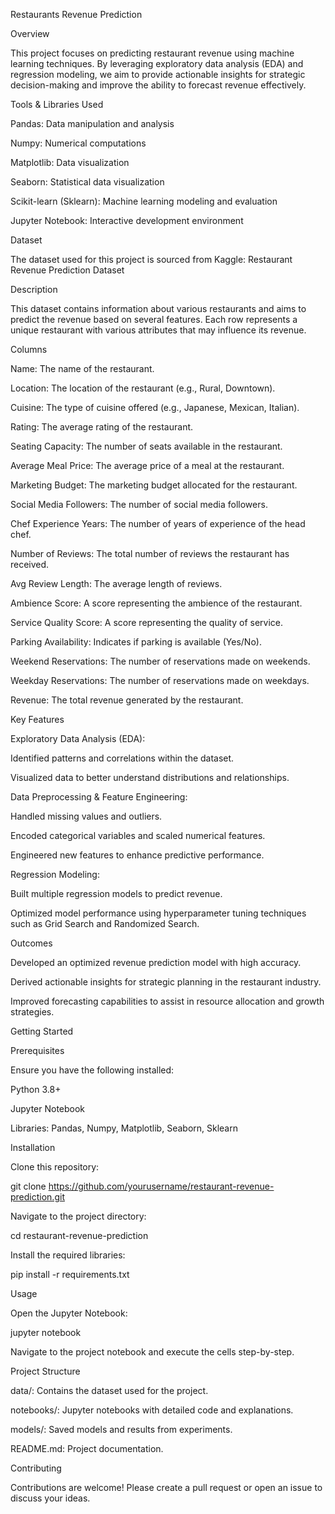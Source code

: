 Restaurants Revenue Prediction

Overview

This project focuses on predicting restaurant revenue using machine learning techniques. By leveraging exploratory data analysis (EDA) and regression modeling, we aim to provide actionable insights for strategic decision-making and improve the ability to forecast revenue effectively.

Tools & Libraries Used

Pandas: Data manipulation and analysis

Numpy: Numerical computations

Matplotlib: Data visualization

Seaborn: Statistical data visualization

Scikit-learn (Sklearn): Machine learning modeling and evaluation

Jupyter Notebook: Interactive development environment

Dataset

The dataset used for this project is sourced from Kaggle:
Restaurant Revenue Prediction Dataset

Description

This dataset contains information about various restaurants and aims to predict the revenue based on several features. Each row represents a unique restaurant with various attributes that may influence its revenue.

Columns

Name: The name of the restaurant.

Location: The location of the restaurant (e.g., Rural, Downtown).

Cuisine: The type of cuisine offered (e.g., Japanese, Mexican, Italian).

Rating: The average rating of the restaurant.

Seating Capacity: The number of seats available in the restaurant.

Average Meal Price: The average price of a meal at the restaurant.

Marketing Budget: The marketing budget allocated for the restaurant.

Social Media Followers: The number of social media followers.

Chef Experience Years: The number of years of experience of the head chef.

Number of Reviews: The total number of reviews the restaurant has received.

Avg Review Length: The average length of reviews.

Ambience Score: A score representing the ambience of the restaurant.

Service Quality Score: A score representing the quality of service.

Parking Availability: Indicates if parking is available (Yes/No).

Weekend Reservations: The number of reservations made on weekends.

Weekday Reservations: The number of reservations made on weekdays.

Revenue: The total revenue generated by the restaurant.

Key Features

Exploratory Data Analysis (EDA):

Identified patterns and correlations within the dataset.

Visualized data to better understand distributions and relationships.

Data Preprocessing & Feature Engineering:

Handled missing values and outliers.

Encoded categorical variables and scaled numerical features.

Engineered new features to enhance predictive performance.

Regression Modeling:

Built multiple regression models to predict revenue.

Optimized model performance using hyperparameter tuning techniques such as Grid Search and Randomized Search.

Outcomes

Developed an optimized revenue prediction model with high accuracy.

Derived actionable insights for strategic planning in the restaurant industry.

Improved forecasting capabilities to assist in resource allocation and growth strategies.

Getting Started

Prerequisites

Ensure you have the following installed:

Python 3.8+

Jupyter Notebook

Libraries: Pandas, Numpy, Matplotlib, Seaborn, Sklearn

Installation

Clone this repository:

git clone https://github.com/yourusername/restaurant-revenue-prediction.git

Navigate to the project directory:

cd restaurant-revenue-prediction

Install the required libraries:

pip install -r requirements.txt

Usage

Open the Jupyter Notebook:

jupyter notebook

Navigate to the project notebook and execute the cells step-by-step.

Project Structure

data/: Contains the dataset used for the project.

notebooks/: Jupyter notebooks with detailed code and explanations.

models/: Saved models and results from experiments.

README.md: Project documentation.

Contributing

Contributions are welcome! Please create a pull request or open an issue to discuss your ideas.
